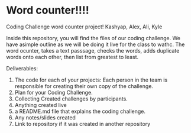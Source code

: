 # Word counter!!!!
Coding Challenge word counter project! Kashyap, Alex, Ali, Kyle

Inside this repository, you will find the files of our coding challenge. We have asimple outline as we will be doing it live for the class to wathc. The word ocunter, takes a text passsage, checks the words, adds duplicate words onto each other, then list from greatest to least.


Deliverables:

1. The code for each of your projects: Each person in the team is responsible for creating their own copy of the challenge.
2. Plan for your Coding Challenge.
3. Collecting Created challenges by participants.
4. Anything created live
5. a README.md file that explains the coding challenge.
6. Any notes/slides created
7. Link to repository if it was created in another repository
